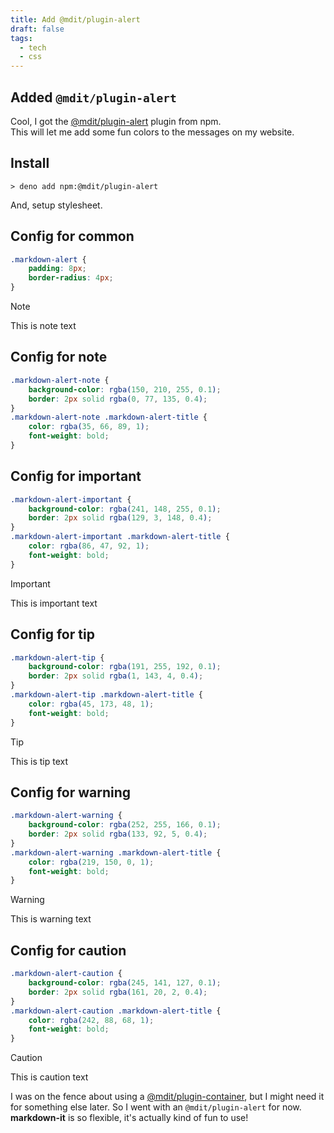 ```yaml
---
title: Add @mdit/plugin-alert 
draft: false
tags:
  - tech
  - css
---
```


## Added `@mdit/plugin-alert`

Cool, I got the [@mdit/plugin-alert](https://www.npmjs.com/package/@mdit/plugin-alert) plugin from npm.  
This will let me add some fun colors to the messages on my website.

## Install

```shell
> deno add npm:@mdit/plugin-alert
```

And, setup stylesheet.

## Config for common

```css
.markdown-alert {
    padding: 8px;
    border-radius: 4px;
}
```

> [!note]
> This is note text

## Config for note

```css
.markdown-alert-note {
    background-color: rgba(150, 210, 255, 0.1);
    border: 2px solid rgba(0, 77, 135, 0.4);
}
.markdown-alert-note .markdown-alert-title {
    color: rgba(35, 66, 89, 1);
    font-weight: bold;
}
```

## Config for important

```css
.markdown-alert-important {
    background-color: rgba(241, 148, 255, 0.1);
    border: 2px solid rgba(129, 3, 148, 0.4);
}
.markdown-alert-important .markdown-alert-title {
    color: rgba(86, 47, 92, 1);
    font-weight: bold;
}
```

> [!important]
> This is important text

## Config for tip

```css
.markdown-alert-tip {
    background-color: rgba(191, 255, 192, 0.1);
    border: 2px solid rgba(1, 143, 4, 0.4);
}
.markdown-alert-tip .markdown-alert-title {
    color: rgba(45, 173, 48, 1);
    font-weight: bold;
}
```

> [!tip]
> This is tip text

## Config for warning

```css
.markdown-alert-warning {
    background-color: rgba(252, 255, 166, 0.1);
    border: 2px solid rgba(133, 92, 5, 0.4);
}
.markdown-alert-warning .markdown-alert-title {
    color: rgba(219, 150, 0, 1);
    font-weight: bold;
}
```

> [!warning]
> This is warning text

## Config for caution

```css
.markdown-alert-caution {
    background-color: rgba(245, 141, 127, 0.1);
    border: 2px solid rgba(161, 20, 2, 0.4);
}
.markdown-alert-caution .markdown-alert-title {
    color: rgba(242, 88, 68, 1);
    font-weight: bold;
}
```

> [!caution]
> This is caution text

I was on the fence about using a [@mdit/plugin-container](https://www.npmjs.com/package/@mdit/plugin-container),
but I might need it for something else later. So I went with an `@mdit/plugin-alert` for now.  
**markdown-it** is so flexible, it's actually kind of fun to use!
